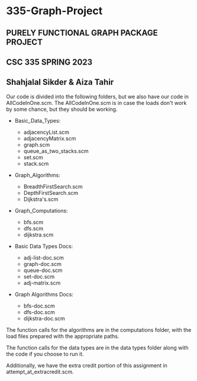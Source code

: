 # 335-Graph-Project

## PURELY FUNCTIONAL GRAPH PACKAGE PROJECT 
## CSC 335 SPRING 2023
## Shahjalal Sikder & Aiza Tahir

Our code is divided into the following folders, but we also have our code in AllCodeInOne.scm. 
The AllCodeInOne.scm is in case the loads don't work by some chance, but they should be working.

- Basic_Data_Types:
  - adjacencyList.scm
  - adjacencyMatrix.scm
  - graph.scm
  - queue_as_two_stacks.scm
  - set.scm
  - stack.scm

- Graph_Algorithms:
  - BreadthFirstSearch.scm
  - DepthFirstSearch.scm
  - Dijkstra's.scm

- Graph_Computations:
  - bfs.scm
  - dfs.scm
  - dijkstra.scm

- Basic Data Types Docs:
  - adj-list-doc.scm
  - graph-doc.scm
  - queue-doc.scm
  - set-doc.scm
  - adj-matrix.scm
 
- Graph Algorithms Docs:
  - bfs-doc.scm
  - dfs-doc.scm
  - dijkstra-doc.scm

The function calls for the algorithms are in the computations folder, with the load files prepared with the appropriate paths.

The function calls for the data types are in the data types folder along with the code if you choose to run it.

Additionally, we have the extra credit portion of this assignment in attempt_at_extracredit.scm. 
